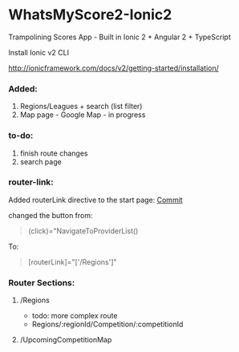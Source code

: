 # WhatsMyScore2-Ionic2
Trampolining Scores App - Built in Ionic 2 + Angular 2 + TypeScript 

Install Ionic v2 CLI

http://ionicframework.com/docs/v2/getting-started/installation/

### Added: 
1. Regions/Leagues + search (list filter)
2. Map page - Google Map - in progress 
 

### to-do: 
1. finish route changes 
2. search page


### router-link: 
Added routerLink directive to the start page: 
[Commit](https://github.com/matt4446/WhatsMyScore2-Ionic2/blob/58b59d5963b5c062d6dc049e6109c53d4e7d5b1e/app/pages/startPage/startPage.html)

changed the button from:
>(click)="NavigateToProviderList()


To:
>[routerLink]="['/Regions']"

### Router Sections: 
1. /Regions
    * todo: more complex route 
    * Regions/:regionId/Competition/:competitionId

2. /UpcomingCompetitionMap
